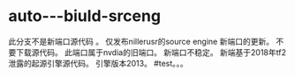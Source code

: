 # auto---biuld-srceng
此分支不是新端口源代码 。
仅发布nillerusr的source engine 新端口的更新。
不要下载源代码。
此端口属于nvdia的旧端口。
新端口不稳定。
新端基于2018年tf2泄露的起源引擎源代码。
引擎版本2013。
#test。。。

